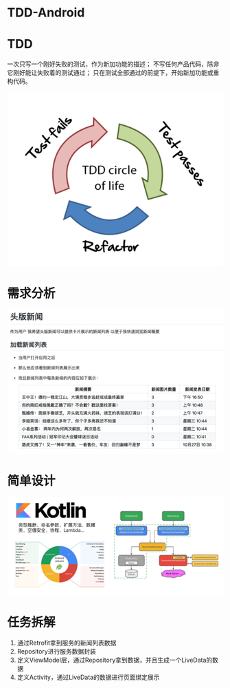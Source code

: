 # TDD-Android

# TDD

一次只写一个刚好失败的测试，作为新加功能的描述；
不写任何产品代码，除非它刚好能让失败着的测试通过；
只在测试全部通过的前提下，开始新加功能或重构代码。

![](/pic/tdd.png)

# 需求分析
 
![](/pic/request.png)

# 简单设计

![](/pic/design.png)

# 任务拆解

1. 通过Retrofit拿到服务的新闻列表数据
2. Repository进行服务数据封装
3. 定义ViewModel层，通过Repository拿到数据，并且生成一个LiveData的数据
4. 定义Activity，通过LiveData的数据进行页面绑定展示
